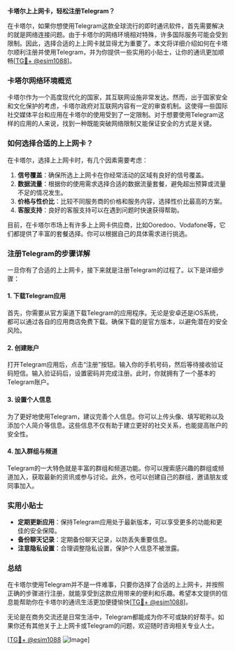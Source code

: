 **卡塔尔上上网卡，轻松注册Telegram？**

在卡塔尔，如果你想使用Telegram这款全球流行的即时通讯软件，首先需要解决的就是网络连接问题。由于卡塔尔的网络环境相对特殊，许多国际服务可能会受到限制。因此，选择合适的上上网卡就显得尤为重要了。本文将详细介绍如何在卡塔尔顺利注册并使用Telegram，并为你提供一些实用的小贴士，让你的通讯更加顺畅[[TG💪+ @esim1088](https://t.me/s/esim1088)]。

### 卡塔尔网络环境概览

卡塔尔作为一个高度现代化的国家，其互联网设施非常发达。然而，出于国家安全和文化保护的考虑，卡塔尔政府对互联网内容有一定的审查机制。这使得一些国际社交媒体平台和应用在卡塔尔的使用受到了一定限制。对于想要使用Telegram这样的应用的人来说，找到一种既能突破网络限制又能保证安全的方式是关键。

### 如何选择合适的上上网卡？

在卡塔尔，选择上上网卡时，有几个因素需要考虑：

1. **信号覆盖**：确保所选上上网卡在你经常活动的区域有良好的信号覆盖。
2. **数据流量**：根据你的使用需求选择合适的数据流量套餐，避免超出预算或流量不足的情况发生。
3. **价格与性价比**：比较不同服务商的价格和服务内容，选择性价比最高的方案。
4. **客服支持**：良好的客服支持可以在遇到问题时快速获得帮助。

目前，在卡塔尔市场上有许多上上网卡供应商，比如Ooredoo、Vodafone等，它们都提供了丰富的套餐选择。你可以根据自己的具体需求进行挑选。

### 注册Telegram的步骤详解

一旦你有了合适的上上网卡，接下来就是注册Telegram的过程了。以下是详细步骤：

#### 1. 下载Telegram应用

首先，你需要从官方渠道下载Telegram的应用程序。无论是安卓还是iOS系统，都可以通过各自的应用商店免费下载。确保下载的是官方版本，以避免潜在的安全风险。

#### 2. 创建账户

打开Telegram应用后，点击“注册”按钮。输入你的手机号码，然后等待接收验证码短信。输入验证码后，设置密码并完成注册。此时，你就拥有了一个基本的Telegram账户。

#### 3. 设置个人信息

为了更好地使用Telegram，建议完善个人信息。你可以上传头像、填写昵称以及添加个人简介等信息。这些信息不仅有助于建立更好的社交关系，也能提高账户的安全性。

#### 4. 加入群组与频道

Telegram的一大特色就是丰富的群组和频道功能。你可以搜索感兴趣的群组或频道加入，获取最新的资讯或参与讨论。此外，也可以创建自己的群组，邀请朋友或同事加入。

### 实用小贴士

- **定期更新应用**：保持Telegram应用处于最新版本，可以享受更多的功能和更佳的安全保障。
- **备份聊天记录**：定期备份聊天记录，以防丢失重要信息。
- **注意隐私设置**：合理调整隐私设置，保护个人信息不被泄露。

### 总结

在卡塔尔使用Telegram并不是一件难事，只要你选择了合适的上上网卡，并按照正确的步骤进行注册，就能享受到这款应用带来的便利和乐趣。希望本文提供的信息能帮助你在卡塔尔的通讯生活更加便捷愉快[[TG💪+ @esim1088](https://t.me/s/esim1088)]。

无论是在商务交流还是日常生活中，Telegram都能成为你不可或缺的好帮手。如果你还有其他关于上上网卡或Telegram的问题，欢迎随时咨询相关专业人士。

[[TG💪+ @esim1088](https://t.me/s/esim1088) ![Image](https://i.postimg.cc/4NQfJmqS/Snipaste-2025-05-13-00-14-12.png)]